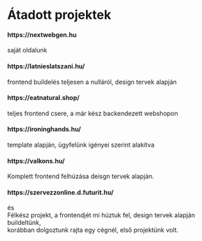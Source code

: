 # Átadott projektek

<h4>https://nextwebgen.hu</h4>
saját oldalunk

<h4>https://latnieslatszani.hu/ </h4>
frontend buildelés teljesen a nulláról,  design tervek alapján

<h4>https://eatnatural.shop/</h4>
teljes frontend csere, a már kész backendezett webshopon

<h4>https://ironinghands.hu/</h4>
template alapján, ügyfelünk igényei szerint alakítva

<h4>https://valkons.hu/</h4>
Komplett frontend felhúzása deisgn tervek alapján.

<h4>https://szervezzonline.d.futurit.hu/</h4> és </br>
Félkész projekt,  a frontendjét mi húztuk fel, design tervek alapján buildeltünk, </br>
korábban dolgoztunk rajta egy cégnél, első projektünk volt.



